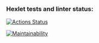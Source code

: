 ### Hexlet tests and linter status:
[![Actions Status](https://github.com/marinakomissar/frontend-project-lvl1/workflows/hexlet-check/badge.svg)](https://github.com/marinakomissar/frontend-project-lvl1/actions)

[![Maintainability](https://api.codeclimate.com/v1/badges/a99a88d28ad37a79dbf6/maintainability)](https://codeclimate.com/github/codeclimate/codeclimate/maintainability)
